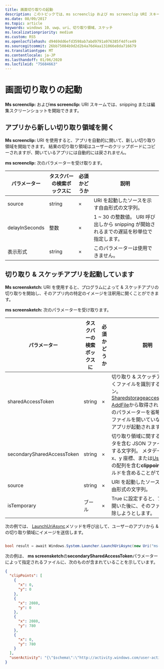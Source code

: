 ```yaml
---
title: 画面切り取りの起動
description: このトピックでは、ms screenclip および ms screenclip URI スキームについて説明します。 アプリでは、これらの URI スキームを使用して、切り取り & スケッチアプリを起動したり、新しい切り取り領域を開いたりすることができます。
ms.date: 08/09/2017
ms.topic: article
keywords: windows 10、uwp、uri、切り取り領域、スケッチ
ms.localizationpriority: medium
ms.custom: RS5
ms.openlocfilehash: d9469dd6efd3598ab7abd9791a976385f4dfce49
ms.sourcegitcommit: 26bb75084b9d2d2b4a76d4aa131066e8da716679
ms.translationtype: MT
ms.contentlocale: ja-JP
ms.lasthandoff: 01/06/2020
ms.locfileid: "75684663"
---
```

# <a name="launch-screen-snipping"></a>画面切り取りの起動

**Ms screenclip:** および**ms screenclip:** URI スキームでは、snipping または編集スクリーンショットを開始できます。

## <a name="open-a-new-snip-from-your-app"></a>アプリから新しい切り取り領域を開く

**Ms screenclip:** URI を使用すると、アプリを自動的に開いて、新しい切り取り領域を開始できます。 結果の切り取り領域はユーザーのクリップボードにコピーされますが、開いているアプリには自動的には戻されません。

**ms screenclip:** 次のパラメーターを受け取ります。

| パラメーター | タスクバーの検索ボックスに | 必須かどうか | 説明 |
| --- | --- | --- | --- |
| source | string | × | URI を起動したソースを示す自由形式の文字列。 |
| delayInSeconds | 整数 | × | 1 ~ 30 の整数値。 URI 呼び出しから snipping が開始されるまでの遅延を秒単位で指定します。 |
| 表示形式 | string | × | このパラメーターは使用できません。 |

## <a name="launching-the-snip--sketch-app"></a>切り取り & スケッチアプリを起動しています

**Ms screensketch:** URI を使用すると、プログラムによって & スケッチアプリの切り取りを開始し、そのアプリ内の特定のイメージを注釈用に開くことができます。

**ms screensketch:** 次のパラメーターを受け取ります。

| パラメーター | タスクバーの検索ボックスに | 必須かどうか | 説明 |
| --- | --- | --- | --- |
| sharedAccessToken | string | × | 切り取り & スケッチアプリで開くファイルを識別するトークン。 [Sharedstorageaccessmanager. AddFile](https://docs.microsoft.com/uwp/api/windows.applicationmodel.datatransfer.sharedstorageaccessmanager.addfile)から取得されます。 このパラメーターを省略すると、ファイルを開いていない状態でアプリが起動されます。 |
| secondarySharedAccessToken | string | × | 切り取り領域に関するメタデータを含む JSON ファイルを識別する文字列。 メタデータには、x、y 座標、または[Useractivity](https://docs.microsoft.com/uwp/api/windows.applicationmodel.useractivities.useractivity)の配列を含む**clippoints**フィールドを含めることができます。 |
| source | string | × | URI を起動したソースを示す自由形式の文字列。 |
| isTemporary | ブール | × | True に設定すると、ファイルを開いた後に、そのファイルを削除しようとします。 |

次の例では、 [LaunchUriAsync](https://docs.microsoft.com/uwp/api/Windows.System.Launcher#Windows_System_Launcher_LaunchUriAsync_Windows_Foundation_Uri_)メソッドを呼び出して、ユーザーのアプリから & の切り取り領域にイメージを送信します。

```csharp

bool result = await Windows.System.Launcher.LaunchUriAsync(new Uri("ms-screensketch:edit?source=MyApp&isTemporary=false&sharedAccessToken=2C37ADDA-B054-40B5-8B38-11CED1E1A2D"));

```

次の例は、 **ms screensketch**の**secondarySharedAccessToken**パラメーターによって指定されるファイルに、次のものが含まれていることを示しています。

```json
{
  "clipPoints": [
    {
      "x": 0,
      "y": 0
    },
    {
      "x": 2080,
      "y": 0
    },
    {
      "x": 2080,
      "y": 780
    },
    {
      "x": 0,
      "y": 780
    }
  ],
  "userActivity": "{\"$schema\":\"http://activity.windows.com/user-activity.json\",\"UserActivity\":\"type\",\"1.0\":\"version\",\"cross-platform-identifiers\":[{\"platform\":\"windows_universal\",\"application\":\"Microsoft.MicrosoftEdge_8wekyb3d8bbwe!MicrosoftEdge\"},{\"platform\":\"host\",\"application\":\"edge.activity.windows.com\"}],\"activationUrl\":\"microsoft-edge:https://support.microsoft.com/help/13776/windows-use-snipping-tool-to-capture-screenshots\",\"contentUrl\":\"https://support.microsoft.com/help/13776/windows-use-snipping-tool-to-capture-screenshots\",\"visualElements\":{\"attribution\":{\"iconUrl\":\"https://www.microsoft.com/favicon.ico?v2\",\"alternateText\":\"microsoft.com\"},\"description\":\"https://support.microsoft.com/help/13776/windows-use-snipping-tool-to-capture-screenshots\",\"backgroundColor\":\"#FF0078D7\",\"displayText\":\"Use snipping tool to capture screenshots - Windows Help\",\"content\":{\"$schema\":\"http://adaptivecards.io/schemas/adaptive-card.json\",\"type\":\"AdaptiveCard\",\"version\":\"1.0\",\"body\":[{\"type\":\"Container\",\"items\":[{\"type\":\"TextBlock\",\"text\":\"Use snipping tool to capture screenshots - Windows Help\",\"weight\":\"bolder\",\"size\":\"large\",\"wrap\":true,\"maxLines\":3},{\"type\":\"TextBlock\",\"text\":\"https://support.microsoft.com/help/13776/windows-use-snipping-tool-to-capture-screenshots\",\"size\":\"normal\",\"wrap\":true,\"maxLines\":3}]}]}},\"isRoamable\":true,\"appActivityId\":\"https://support.microsoft.com/help/13776/windows-use-snipping-tool-to-capture-screenshots\"}"
}

```
